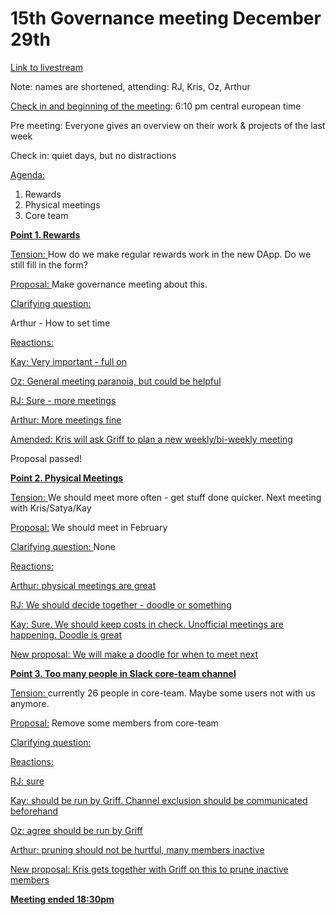 # 15th Governance meeting December 29th

[Link to livestream](https://youtu.be/ko2Sb9fJGK4)

Note: names are shortened, attending: RJ, Kris, Oz, Arthur

<span style="text-decoration:underline;">Check in and beginning of the meeting</span>: 6:10 pm central european time

Pre meeting: Everyone gives an overview on their work & projects of the last week

Check in: quiet days, but no distractions

<span style="text-decoration:underline;">Agenda:</span>



1.  Rewards
1.  Physical meetings
1.  Core team


**<span style="text-decoration:underline;">Point 1. Rewards</span>**

<span style="text-decoration:underline;">Tension: </span>How do we make regular rewards work in the new DApp. Do we still fill in the form?

<span style="text-decoration:underline;">Proposal: </span>Make governance meeting about this.

<span style="text-decoration:underline;">Clarifying question:</span>

Arthur - How to set time

<span style="text-decoration:underline;">Reactions:</span>

<span style="text-decoration:underline;">Kay: Very important - full on</span>

<span style="text-decoration:underline;">Oz: General meeting paranoia, but could be helpful</span>

<span style="text-decoration:underline;">RJ: Sure - more meetings</span>

<span style="text-decoration:underline;">Arthur: More meetings fine</span>

<span style="text-decoration:underline;">Amended:  Kris will ask Griff to plan a new weekly/bi-weekly meeting</span>

Proposal passed!

**<span style="text-decoration:underline;">Point 2. Physical Meetings</span>**

<span style="text-decoration:underline;">Tension: </span>We should meet more often - get stuff done quicker. Next meeting with Kris/Satya/Kay

<span style="text-decoration:underline;">Proposal:</span> We should meet in February

<span style="text-decoration:underline;">Clarifying question: </span>None

<span style="text-decoration:underline;">Reactions: </span>

<span style="text-decoration:underline;">Arthur: physical meetings are great</span>

<span style="text-decoration:underline;">RJ: We should decide together - doodle or something</span>

<span style="text-decoration:underline;">Kay: Sure. We should keep costs in check. Unofficial meetings are happening. Doodle is great</span>

<span style="text-decoration:underline;">New proposal: We will make a doodle for when to meet next</span>

**<span style="text-decoration:underline;">Point 3. Too many people in Slack core-team channel</span>**

<span style="text-decoration:underline;">Tension: </span>currently 26 people in core-team. Maybe some users not with us anymore.

<span style="text-decoration:underline;">Proposal:</span> Remove some members from core-team

<span style="text-decoration:underline;">Clarifying question: </span>

<span style="text-decoration:underline;">Reactions: </span>

<span style="text-decoration:underline;">RJ: sure</span>

<span style="text-decoration:underline;">Kay: should be run by Griff. Channel exclusion should be communicated beforehand</span>

<span style="text-decoration:underline;">Oz: agree should be run by Griff</span>

<span style="text-decoration:underline;">Arthur: pruning should not be hurtful, many members inactive</span>

<span style="text-decoration:underline;">New proposal: Kris gets together with Griff on this to prune inactive members</span>

**<span style="text-decoration:underline;">Meeting ended 18:30pm</span>**
